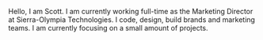 Hello, I am Scott. I am currently working full-time as the Marketing Director at Sierra-Olympia Technologies. I code, design, build brands and marketing teams. I am currently focusing on a small amount of projects.

